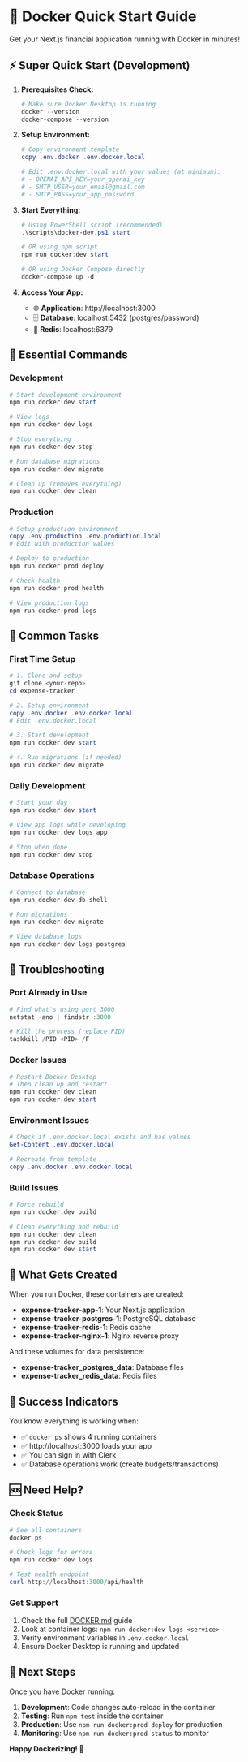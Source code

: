 # 🐳 Docker Quick Start Guide

Get your Next.js financial application running with Docker in minutes!

## ⚡ Super Quick Start (Development)

1. **Prerequisites Check:**
   ```powershell
   # Make sure Docker Desktop is running
   docker --version
   docker-compose --version
   ```

2. **Setup Environment:**
   ```powershell
   # Copy environment template
   copy .env.docker .env.docker.local
   
   # Edit .env.docker.local with your values (at minimum):
   # - OPENAI_API_KEY=your_openai_key
   # - SMTP_USER=your_email@gmail.com
   # - SMTP_PASS=your_app_password
   ```

3. **Start Everything:**
   ```powershell
   # Using PowerShell script (recommended)
   .\scripts\docker-dev.ps1 start
   
   # OR using npm script
   npm run docker:dev start
   
   # OR using Docker Compose directly
   docker-compose up -d
   ```

4. **Access Your App:**
   - 🌐 **Application**: http://localhost:3000
   - 🗄️ **Database**: localhost:5432 (postgres/password)
   - 🔴 **Redis**: localhost:6379

## 🎯 Essential Commands

### Development
```powershell
# Start development environment
npm run docker:dev start

# View logs
npm run docker:dev logs

# Stop everything
npm run docker:dev stop

# Run database migrations
npm run docker:dev migrate

# Clean up (removes everything)
npm run docker:dev clean
```

### Production
```powershell
# Setup production environment
copy .env.production .env.production.local
# Edit with production values

# Deploy to production
npm run docker:prod deploy

# Check health
npm run docker:prod health

# View production logs
npm run docker:prod logs
```

## 🔧 Common Tasks

### First Time Setup
```powershell
# 1. Clone and setup
git clone <your-repo>
cd expense-tracker

# 2. Setup environment
copy .env.docker .env.docker.local
# Edit .env.docker.local

# 3. Start development
npm run docker:dev start

# 4. Run migrations (if needed)
npm run docker:dev migrate
```

### Daily Development
```powershell
# Start your day
npm run docker:dev start

# View app logs while developing
npm run docker:dev logs app

# Stop when done
npm run docker:dev stop
```

### Database Operations
```powershell
# Connect to database
npm run docker:dev db-shell

# Run migrations
npm run docker:dev migrate

# View database logs
npm run docker:dev logs postgres
```

## 🚨 Troubleshooting

### Port Already in Use
```powershell
# Find what's using port 3000
netstat -ano | findstr :3000

# Kill the process (replace PID)
taskkill /PID <PID> /F
```

### Docker Issues
```powershell
# Restart Docker Desktop
# Then clean up and restart
npm run docker:dev clean
npm run docker:dev start
```

### Environment Issues
```powershell
# Check if .env.docker.local exists and has values
Get-Content .env.docker.local

# Recreate from template
copy .env.docker .env.docker.local
```

### Build Issues
```powershell
# Force rebuild
npm run docker:dev build

# Clean everything and rebuild
npm run docker:dev clean
npm run docker:dev build
npm run docker:dev start
```

## 📁 What Gets Created

When you run Docker, these containers are created:
- **expense-tracker-app-1**: Your Next.js application
- **expense-tracker-postgres-1**: PostgreSQL database
- **expense-tracker-redis-1**: Redis cache
- **expense-tracker-nginx-1**: Nginx reverse proxy

And these volumes for data persistence:
- **expense-tracker_postgres_data**: Database files
- **expense-tracker_redis_data**: Redis files

## 🎉 Success Indicators

You know everything is working when:
- ✅ `docker ps` shows 4 running containers
- ✅ http://localhost:3000 loads your app
- ✅ You can sign in with Clerk
- ✅ Database operations work (create budgets/transactions)

## 🆘 Need Help?

### Check Status
```powershell
# See all containers
docker ps

# Check logs for errors
npm run docker:dev logs

# Test health endpoint
curl http://localhost:3000/api/health
```

### Get Support
1. Check the full [DOCKER.md](DOCKER.md) guide
2. Look at container logs: `npm run docker:dev logs <service>`
3. Verify environment variables in `.env.docker.local`
4. Ensure Docker Desktop is running and updated

## 🚀 Next Steps

Once you have Docker running:
1. **Development**: Code changes auto-reload in the container
2. **Testing**: Run `npm test` inside the container
3. **Production**: Use `npm run docker:prod deploy` for production
4. **Monitoring**: Use `npm run docker:prod status` to monitor

**Happy Dockerizing! 🐳**